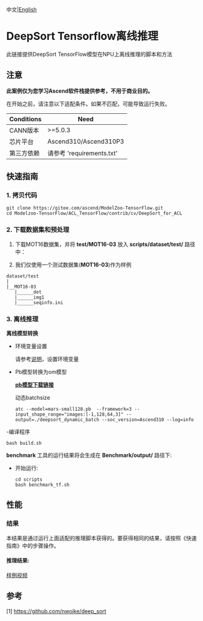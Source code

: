 中文|[English](README_EN.md)

# DeepSort Tensorflow离线推理

此链接提供DeepSort TensorFlow模型在NPU上离线推理的脚本和方法

## 注意
**此案例仅为您学习Ascend软件栈提供参考，不用于商业目的。**

在开始之前，请注意以下适配条件。如果不匹配，可能导致运行失败。

| Conditions | Need |
| --- | --- |
| CANN版本 | >=5.0.3 |
| 芯片平台| Ascend310/Ascend310P3 |
| 第三方依赖| 请参考 'requirements.txt' |

## 快速指南

### 1. 拷贝代码

```shell
git clone https://gitee.com/ascend/ModelZoo-TensorFlow.git
cd Modelzoo-TensorFlow/ACL_TensorFlow/contrib/cv/DeepSort_for_ACL
```

### 2. 下载数据集和预处理

1. 下载MOT16数据集，并将 **test/MOT16-03** 放入 **scripts/dataset/test/** 路径中：

2. 我们仅使用一个测试数据集(**MOT16-03**)作为样例
```
dataset/test
|
|__MOT16-03
   |______det
   |______img1
   |______seqinfo.ini

```

### 3. 离线推理

**离线模型转换**

- 环境变量设置

  请参考[说明](https://gitee.com/ascend/ModelZoo-TensorFlow/wikis/02.%E7%A6%BB%E7%BA%BF%E6%8E%A8%E7%90%86%E6%A1%88%E4%BE%8B/Ascend%E5%B9%B3%E5%8F%B0%E6%8E%A8%E7%90%86%E7%8E%AF%E5%A2%83%E5%8F%98%E9%87%8F%E8%AE%BE%E7%BD%AE?sort_id=6458719)，设置环境变量


- Pb模型转换为om模型
  
  [**pb模型下载链接**](https://obs-9be7.obs.cn-east-2.myhuaweicloud.com/003_Atc_Models/modelzoo/Research/cv/DeepSort_for_ACL/mars-small128.pb)

  动态batchsize

  ```
  atc --model=mars-small128.pb  --framework=3 --input_shape_range="images:[-1,128,64,3]" --output=./deepsort_dynamic_batch --soc_version=Ascend310 --log=info
  ```

-编译程序

  ```
  bash build.sh
  ```
  **benchmark** 工具的运行结果将会生成在 **Benchmark/output/** 路径下:

- 开始运行:

  ```
  cd scripts
  bash benchmark_tf.sh
  ```



## 性能

### 结果

本结果是通过运行上面适配的推理脚本获得的。要获得相同的结果，请按照《快速指南》中的步骤操作。

#### 推理结果:

[样例视频](https://obs-9be7.obs.cn-east-2.myhuaweicloud.com/003_Atc_Models/modelzoo/Research/cv/DeepSort_for_ACL/MOT16-03.avi)

## 参考
[1] https://github.com/nwojke/deep_sort
